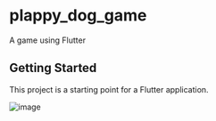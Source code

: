 # plappy_dog_game

A game using Flutter

## Getting Started

This project is a starting point for a Flutter application.

![image](https://user-images.githubusercontent.com/92455101/202738236-837bfc4d-ecd7-44ba-b2b9-ffbc27f260df.png)

